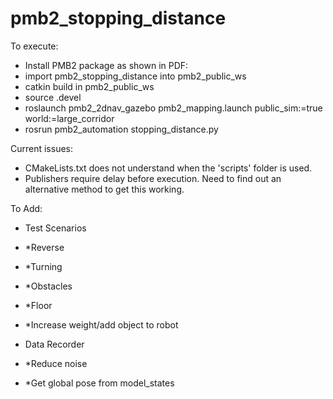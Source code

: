 # pmb2_stopping_distance

To execute:

* Install PMB2 package as shown in PDF:
* import pmb2_stopping_distance into pmb2_public_ws
* catkin build in pmb2_public_ws
* source .devel 
* roslaunch pmb2_2dnav_gazebo pmb2_mapping.launch public_sim:=true world:=large_corridor
* rosrun pmb2_automation stopping_distance.py


Current issues:

* CMakeLists.txt does not understand when the 'scripts' folder is used.
* Publishers require delay before execution. Need to find out an alternative method to get this working.

To Add:

* Test Scenarios
* *Reverse
* *Turning
* *Obstacles
* *Floor
* *Increase weight/add object to robot

* Data Recorder
* *Reduce noise
* *Get global pose from model_states
